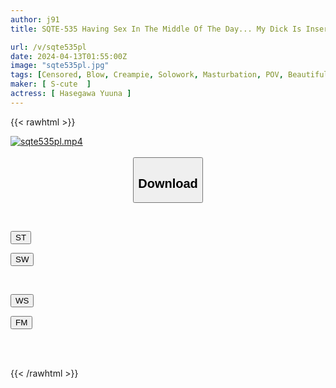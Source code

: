 ```yaml
---
author: j91
title: SQTE-535 Having Sex In The Middle Of The Day... My Dick Is Inserted All The Way To The Base, And It Feels Good Even Though It's Embarrassing (Heart) Yuna Hasegawa

url: /v/sqte535pl
date: 2024-04-13T01:55:00Z
image: "sqte535pl.jpg"
tags: [Censored, Blow, Creampie, Solowork, Masturbation, POV, Beautiful Girl	]
maker: [ S-cute  ]
actress: [ Hasegawa Yuuna ]
---
```



{{< rawhtml >}}

<div class="video" data-videoid="Jq8Rq716X9SjxLV">
    <a href="javascript:;">
        <img src="/v/sqte535pl/sqte535pl.jpg" width="WIDTH" height="HEIGHT" alt="sqte535pl.mp4" loading="lazy">
    </a>
</div>

<script type="text/javascript" src="https://j91.asia/asset/on-demand-st.js"></script>

<br>
  <link rel="stylesheet" href="https://j91.asia/asset/bs5.css">
  
  <center>
  <button class="btn btn-primary" type="button" data-bs-toggle="collapse" data-bs-target=".multi-collapse" aria-expanded="false" aria-controls="multiCollapseExample1 multiCollapseExample2"><h2>Download</h2></button></center>
</p>
<div class="row">
  <div class="col">
    <div class="collapse multi-collapse" id="multiCollapseExample1">
      <div class="card card-body">
	      	      <br>
<div class="buttons">  
<p><a href="https://streamtape.to/v/Jq8Rq716X9SjxLV" target="_blank"><button class="btn-hover color-3"><i class="fa fa-download"></i> ST</button></a></p>
<p><a href="https://asnwish.com/55d37whfdgxx" target="_blank"><button class="btn-hover color-2"><i class="fa fa-download"></i> SW</button></a></p></div>
    </div>
  </div>
</div>
  <div class="col">
    <div class="collapse multi-collapse" id="multiCollapseExample2">
      <div class="card card-body">
	      <br>
<div class="buttons">
<p><a href="javascript:;"><button class="btn-hover color-9"><i class="fa fa-download"></i> WS</button></a></p>
<p><a href="javascript:;"><button class="btn-hover color-8"><i class="fa fa-download"></i> FM</button></a></p></div>
<br><br>
      </div>
    </div>
  </div>
</div>

{{< /rawhtml >}}